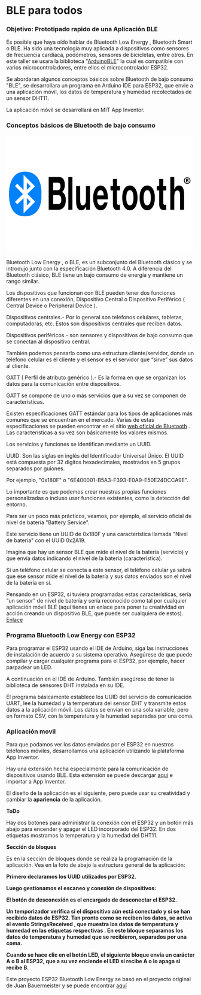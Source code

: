 # BLE para todos

### Objetivo: Prototipado rapido de una Aplicación BLE

Es posible que haya oído hablar de Bluetooth Low Energy , Bluetooth Smart o BLE. Ha sido una tecnología muy aplicada a dispositivos como sensores de frecuencia cardíaca, podómetros, sensores de bicicletas, entre otros. En este taller se usara la biblioteca "[ArduinoBLE](https://www.arduino.cc/reference/en/libraries/arduinoble/)" la cual es compatible con varios microcontroladores, entre ellos el microcontrolador ESP32.

Se abordaran algunos conceptos básicos sobre Bluetooth de bajo consumo "BLE", se desarrollara un programa en Arduino IDE para ESP32, que envie a una aplicación móvil, los datos de temperatura y humedad recolectados de un sensor DHT11. 

La aplicación móvil se desarrollará en MIT App Inventor.

### Conceptos básicos de Bluetooth de bajo consumo

![](images/Logo-Bluetooth.png)

Bluetooth Low Energy , o BLE, es un subconjunto del Bluetooth clásico y se introdujo junto con la especificación Bluetooth 4.0. A diferencia del Bluetooth clásico, BLE tiene un bajo consumo de energía y mantiene un rango similar.

Los dispositivos que funcionan con BLE pueden tener dos funciones diferentes en una conexión, Dispositivo Central o Dispositivo Periférico ( Central Device o Peripheral Device ).

Dispositivos centrales.- Por lo general son teléfonos celulares, tabletas, computadoras, etc. Estos son dispositivos centrales que reciben datos. 

Dispositivos periféricos.- son sensores y dispositivos de bajo consumo que se conectan al dispositivo central. 

También podemos pensarlo como una estructura cliente/servidor, donde un teléfono celular es el cliente y el sensor es el servidor que “sirve” sus datos al cliente.

GATT ( Perfil de atributo genérico ).- Es la forma en que se organizan los datos para la comunicación entre dispositivos. 

GATT se compone de uno o más servicios que a su vez se componen de características. 

Existen especificaciones GATT estándar para los tipos de aplicaciones más comunes que se encuentran en el mercado. Varias de estas especificaciones se pueden encontrar en el sitio [web oficial de Bluetooth](https://www.bluetooth.com/) . Las características a su vez son básicamente los valores mismos.

Los servicios y funciones se identifican mediante un UUID.

UUID: Son las siglas en inglés del Identificador Universal Único. El UUID está compuesta por 32 digítos hexadecimales, mostrados en 5 grupos separados por guiones.

Por ejemplo, "0x180F" o "6E400001-B5A3-F393-E0A9-E50E24DCCA9E". 

Lo importante es que podemos crear nuestras propias funciones personalizadas o incluso usar funciones existentes, como la detección del entorno.

Para ser un poco más prácticos, veamos, por ejemplo, el servicio oficial de nivel de batería "Battery Service". 

Este servicio tiene un UUID de 0x180F y una característica llamada "Nivel de batería" con el UUID 0x2A19. 

Imagina que hay un sensor BLE que mide el nivel de la batería (servicio) y que envía datos indicando el nivel de la batería (característica). 

Si un teléfono celular se conecta a este sensor, el teléfono celular ya sabrá que ese sensor mide el nivel de la batería y sus datos enviados son el nivel de la batería en sí.

Pensando en un ESP32, si tuviera programadas estas características, sería “un sensor” de nivel de batería y sería reconocido como tal por cualquier aplicación móvil BLE (aquí tienes un enlace para poner tu creatividad en acción creando un dispositivo BLE, que puede ser cualquiera de estos). [Enlace](https://www.bluetooth.com/specifications/specs/)


### **Programa Bluetooth Low Energy con ESP32**

Para programar el ESP32 usando el IDE de Arduino, siga las instrucciones de instalación de acuerdo a su sistema operativo. Asegúrese de que puede compilar y cargar cualquier programa para el ESP32, por ejemplo, hacer parpadear un LED.

A continuación en el IDE de Arduino. También asegúrese de tener la biblioteca de sensores DHT instalada en su IDE.

El programa básicamente establece los UUID del servicio de comunicación UART, lee la humedad y la temperatura del sensor DHT y transmite estos datos a la aplicación móvil. Los datos se envían en una sola variable, pero en formato CSV, con la temperatura y la humedad separadas por una coma.

### **Aplicación movil** 

Para que podamos ver los datos enviados por el ESP32 en nuestros teléfonos móviles, desarrollamos una aplicación utilizando la plataforma App Inventor. 

Hay una extensión hecha especialmente para la comunicación de dispositivos usando BLE. Esta extensión se puede descargar [aquí](https://iot.appinventor.mit.edu/assets/resources/edu.mit.appinventor.ble-20200828.aix) e importar a App Inventor.

El diseño de la aplicación es el siguiente, pero puede usar su creatividad y cambiar la **apariencia** de la aplicación. 

**ToDo**

Hay dos botones para administrar la conexión con el ESP32 y un botón más abajo para encender y apagar el LED incorporado del ESP32. En dos etiquetas mostramos la temperatura y la humedad del DHT11.

**Sección de bloques**

Es en la sección de bloques donde se realiza la programación de la aplicación. Vea en la foto de abajo la estructura general de la aplicación:

**Primero declaramos los UUID utilizados por ESP32.**

**Luego gestionamos el escaneo y conexión de dispositivos:**

**El botón de desconexión es el encargado de desconectar el ESP32.**

**Un temporizador verifica si el dispositivo aún está conectado y si se han recibido datos de ESP32. Tan pronto como se reciben los datos, se activa el evento StringsReceived , que muestra los datos de temperatura y humedad en las etiquetas respectivas . En este bloque separamos los datos de temperatura y humedad que se recibieron, separados por una coma.**

**Cuando se hace clic en el botón LED, el siguiente bloque envía un carácter A o B al ESP32, que a su vez enciende el LED si recibe A o lo apaga si recibe B.**

Este proyecto ESP32 Bluetooth Low Energy se basó en el proyecto original de Juan Bauermeister y se puede encontrar [aquí](https://www.filipeflop.com/blog/bluetooth-low-energy-com-esp32-e-dht11/)

